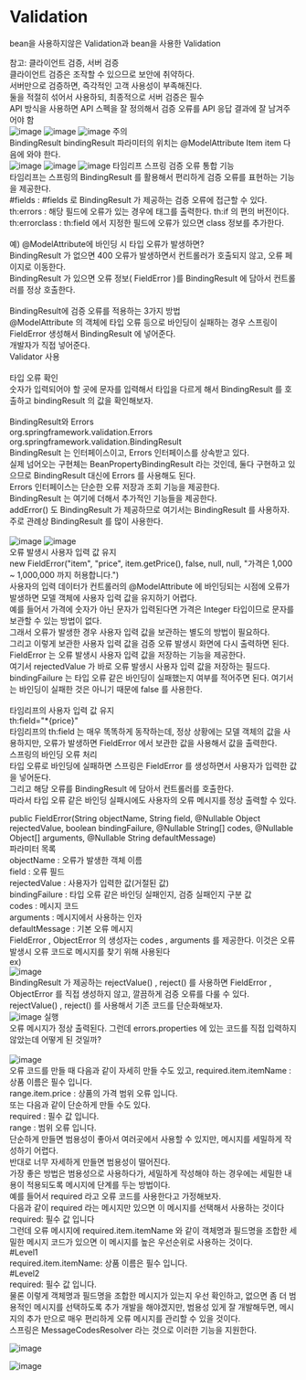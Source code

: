 # Validation
bean을 사용하지않은 Validation과 bean을 사용한 Validation

참고: 클라이언트 검증, 서버 검증<br/>
클라이언트 검증은 조작할 수 있으므로 보안에 취약하다.<br/>
서버만으로 검증하면, 즉각적인 고객 사용성이 부족해진다.<br/>
둘을 적절히 섞어서 사용하되, 최종적으로 서버 검증은 필수<br/>
API 방식을 사용하면 API 스펙을 잘 정의해서 검증 오류를 API 응답 결과에 잘 남겨주어야 함<br/>
![image](https://user-images.githubusercontent.com/69129562/204004881-d6f6e777-11e0-4f83-8ae2-85b1a2b40bfd.png)
![image](https://user-images.githubusercontent.com/69129562/204005206-5bf2339e-65d6-4f0e-b280-10446b97778a.png)
![image](https://user-images.githubusercontent.com/69129562/204008106-80fb2d8b-7f5d-40b0-8d76-7bbb44f6b429.png)
주의<br/>
BindingResult bindingResult 파라미터의 위치는 @ModelAttribute Item item 다음에 와야 한다.<br/>
![image](https://user-images.githubusercontent.com/69129562/204008249-10ce2209-79cc-4680-b322-343cbc105a8a.png)
![image](https://user-images.githubusercontent.com/69129562/204008396-4548cda2-1b2f-4cc9-8495-3aa06b9a1e49.png)
![image](https://user-images.githubusercontent.com/69129562/204008810-9116efbf-7d00-45c3-9b4e-3e3a736c19d0.png)
타임리프 스프링 검증 오류 통합 기능<br/>
타임리프는 스프링의 BindingResult 를 활용해서 편리하게 검증 오류를 표현하는 기능을 제공한다.<br/>
#fields : #fields 로 BindingResult 가 제공하는 검증 오류에 접근할 수 있다.<br/>
th:errors : 해당 필드에 오류가 있는 경우에 태그를 출력한다. th:if 의 편의 버전이다.<br/>
th:errorclass : th:field 에서 지정한 필드에 오류가 있으면 class 정보를 추가한다.<br/>
<br/>
예) @ModelAttribute에 바인딩 시 타입 오류가 발생하면?<br/>
BindingResult 가 없으면 400 오류가 발생하면서 컨트롤러가 호출되지 않고, 오류 페이지로
이동한다.<br/>
BindingResult 가 있으면 오류 정보( FieldError )를 BindingResult 에 담아서 컨트롤러를
정상 호출한다.<br/>
<br/>
BindingResult에 검증 오류를 적용하는 3가지 방법<br/>
@ModelAttribute 의 객체에 타입 오류 등으로 바인딩이 실패하는 경우 스프링이 FieldError 생성해서
BindingResult 에 넣어준다.<br/>
개발자가 직접 넣어준다.<br/>
Validator 사용<br/>
<br/>
타입 오류 확인<br/>
숫자가 입력되어야 할 곳에 문자를 입력해서 타입을 다르게 해서 BindingResult 를 호출하고
bindingResult 의 값을 확인해보자.<br/>
<br/>
BindingResult와 Errors<br/>
org.springframework.validation.Errors<br/>
org.springframework.validation.BindingResult<br/>
BindingResult 는 인터페이스이고, Errors 인터페이스를 상속받고 있다.<br/>
실제 넘어오는 구현체는 BeanPropertyBindingResult 라는 것인데, 둘다 구현하고 있으므로
BindingResult 대신에 Errors 를 사용해도 된다.<br/> Errors 인터페이스는 단순한 오류 저장과 조회
기능을 제공한다.<br/> BindingResult 는 여기에 더해서 추가적인 기능들을 제공한다.<br/> addError() 도
BindingResult 가 제공하므로 여기서는 BindingResult 를 사용하자. 주로 관례상 BindingResult 를
많이 사용한다.<br/>
<br/>
![image](https://user-images.githubusercontent.com/69129562/204011896-f4b6dcbe-092a-4846-bc6b-7c16eff5042e.png)
![image](https://user-images.githubusercontent.com/69129562/204011974-de7da2ff-e08f-4994-b81d-bf8fab490ba1.png)
<br/>
오류 발생시 사용자 입력 값 유지<br/>
new FieldError("item", "price", item.getPrice(), false, null, null, "가격은 1,000 ~
1,000,000 까지 허용합니다.")<br/>
사용자의 입력 데이터가 컨트롤러의 @ModelAttribute 에 바인딩되는 시점에 오류가 발생하면 모델
객체에 사용자 입력 값을 유지하기 어렵다.<br/> 예를 들어서 가격에 숫자가 아닌 문자가 입력된다면 가격은
Integer 타입이므로 문자를 보관할 수 있는 방법이 없다.<br/> 그래서 오류가 발생한 경우 사용자 입력 값을
보관하는 별도의 방법이 필요하다.<br/> 그리고 이렇게 보관한 사용자 입력 값을 검증 오류 발생시 화면에 다시
출력하면 된다.<br/>
FieldError 는 오류 발생시 사용자 입력 값을 저장하는 기능을 제공한다.<br/>
여기서 rejectedValue 가 바로 오류 발생시 사용자 입력 값을 저장하는 필드다.<br/>
bindingFailure 는 타입 오류 같은 바인딩이 실패했는지 여부를 적어주면 된다. 여기서는 바인딩이
실패한 것은 아니기 때문에 false 를 사용한다.<br/>
<br/>
타임리프의 사용자 입력 값 유지<br/>
th:field="*{price}"<br/>
타임리프의 th:field 는 매우 똑똑하게 동작하는데, 정상 상황에는 모델 객체의 값을 사용하지만, 오류가
발생하면 FieldError 에서 보관한 값을 사용해서 값을 출력한다.<br/>
스프링의 바인딩 오류 처리<br/>
타입 오류로 바인딩에 실패하면 스프링은 FieldError 를 생성하면서 사용자가 입력한 값을 넣어둔다.<br/>
그리고 해당 오류를 BindingResult 에 담아서 컨트롤러를 호출한다.<br/> 따라서 타입 오류 같은 바인딩
실패시에도 사용자의 오류 메시지를 정상 출력할 수 있다.<br/>

public FieldError(String objectName, String field, @Nullable Object
rejectedValue, boolean bindingFailure, @Nullable String[] codes, @Nullable
Object[] arguments, @Nullable String defaultMessage)<br/>
파라미터 목록<br/>
objectName : 오류가 발생한 객체 이름<br/>
field : 오류 필드<br/>
rejectedValue : 사용자가 입력한 값(거절된 값)<br/>
bindingFailure : 타입 오류 같은 바인딩 실패인지, 검증 실패인지 구분 값<br/>
codes : 메시지 코드<br/>
arguments : 메시지에서 사용하는 인자<br/>
defaultMessage : 기본 오류 메시지<br/>
FieldError , ObjectError 의 생성자는 codes , arguments 를 제공한다. 이것은 오류 발생시 오류
코드로 메시지를 찾기 위해 사용된다<br/>
ex)<br/>
![image](https://user-images.githubusercontent.com/69129562/204523818-c7332069-0b58-4772-b3f2-62b34ee6c141.png)
<br/>
BindingResult 가 제공하는 rejectValue() , reject() 를 사용하면 FieldError , ObjectError 를
직접 생성하지 않고, 깔끔하게 검증 오류를 다룰 수 있다.<br/>
rejectValue() , reject() 를 사용해서 기존 코드를 단순화해보자.<br/>
![image](https://user-images.githubusercontent.com/69129562/204524845-0aa2a7ec-cedb-485d-876f-f0d84434de95.png)
실행<br/>
오류 메시지가 정상 출력된다. 그런데 errors.properties 에 있는 코드를 직접 입력하지 않았는데
어떻게 된 것일까?<br/>
<br/>
![image](https://user-images.githubusercontent.com/69129562/204525199-5d390adb-b2e6-4c82-960f-e90cff2a41d0.png)\
오류 코드를 만들 때 다음과 같이 자세히 만들 수도 있고,
required.item.itemName : 상품 이름은 필수 입니다.<br/>
range.item.price : 상품의 가격 범위 오류 입니다.<br/>
또는 다음과 같이 단순하게 만들 수도 있다.<br/>
required : 필수 값 입니다.<br/>
range : 범위 오류 입니다.<br/>
단순하게 만들면 범용성이 좋아서 여러곳에서 사용할 수 있지만, 메시지를 세밀하게 작성하기 어렵다.<br/>
반대로 너무 자세하게 만들면 범용성이 떨어진다.<br/> 가장 좋은 방법은 범용성으로 사용하다가, 세밀하게
작성해야 하는 경우에는 세밀한 내용이 적용되도록 메시지에 단계를 두는 방법이다.<br/>
예를 들어서 required 라고 오류 코드를 사용한다고 가정해보자.<br/>
다음과 같이 required 라는 메시지만 있으면 이 메시지를 선택해서 사용하는 것이다<br/>
required: 필수 값 입니다<br/>
그런데 오류 메시지에 required.item.itemName 와 같이 객체명과 필드명을 조합한 세밀한 메시지
코드가 있으면 이 메시지를 높은 우선순위로 사용하는 것이다.<br/>
#Level1<br/>
required.item.itemName: 상품 이름은 필수 입니다.<br/>
#Level2<br/>
required: 필수 값 입니다.<br/>
물론 이렇게 객체명과 필드명을 조합한 메시지가 있는지 우선 확인하고, 없으면 좀 더 범용적인 메시지를
선택하도록 추가 개발을 해야겠지만, 범용성 있게 잘 개발해두면, 메시지의 추가 만으로 매우 편리하게 오류
메시지를 관리할 수 있을 것이다.<br/>
스프링은 MessageCodesResolver 라는 것으로 이러한 기능을 지원한다.<br/>

![image](https://user-images.githubusercontent.com/69129562/204526310-16a9ce36-4a24-449c-b930-f64d1afd328b.png)

![image](https://user-images.githubusercontent.com/69129562/204526697-fce93838-8e9a-4dbd-a4cc-d1abdd127dca.png)






